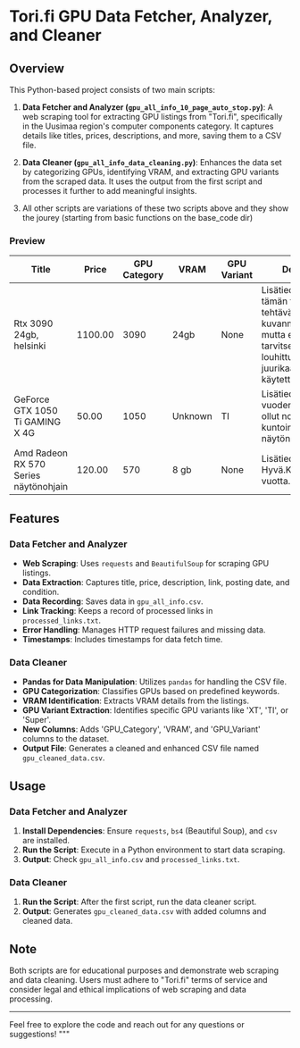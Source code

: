 # Tori.fi GPU Data Fetcher, Analyzer, and Cleaner

## Overview

This Python-based project consists of two main scripts:

1. **Data Fetcher and Analyzer (`gpu_all_info_10_page_auto_stop.py`)**: A web scraping tool for extracting GPU listings from "Tori.fi", specifically in the Uusimaa region's computer components category. It captures details like titles, prices, descriptions, and more, saving them to a CSV file.

2. **Data Cleaner (`gpu_all_info_data_cleaning.py`)**: Enhances the data set by categorizing GPUs, identifying VRAM, and extracting GPU variants from the scraped data. It uses the output from the first script and processes it further to add meaningful insights.

3. All other scripts are variations of these two scripts above and they show the jourey (starting from basic functions on the base_code dir)

### Preview

| Title                                 | Price  | GPU Category | VRAM   | GPU Variant | Description                                                                                                                                 | Link                                                                                                      | Date                | Condition   | Timestamp            |
|---------------------------------------|--------|--------------|--------|-------------|---------------------------------------------------------------------------------------------------------------------------------------------|----------------------------------------------------------------------------------------------------------|---------------------|-------------|----------------------|
| Rtx 3090 24gb, helsinki               | 1100.00| 3090         | 24gb   | None        | Lisätiedot Hankin tämän tekoälyllä tehtävään kuvanmuokkaukseen, mutta en enää tarvitse sitä. Ei ole louhittu, eikä juurikaan muuten käytetty. | [Link](https://www.tori.fi/uusimaa/Rtx_3090_24gb__helsinki_118762279.htm?ca=18&w=1)                       | 26 syyskuuta 08:43  | Erinomainen | 01:28:26 2023-10-02 |
| GeForce GTX 1050 Ti GAMING X 4G       | 50.00  | 1050         | Unknown| TI          | Lisätiedot Muutaman vuoden käytössä ollut normaali kuntoinen näytönohjain.                                                                  | [Link](https://www.tori.fi/uusimaa/GeForce_GTX_1050_Ti_GAMING_X_4G_118762119.htm?ca=18&w=1)                | 26 syyskuuta 08:38  | Erinomainen | 01:28:27 2023-10-02 |
| Amd Radeon RX 570 Series näytönohjain | 120.00 | 570          | 8 gb   | None        | Lisätiedot Kunto: Hyvä.Käyttöaika: 3 vuotta.Muisti: 8 GB.                                                                                   | [Link](https://www.tori.fi/uusimaa/Amd_Radeon_RX_570_Series_naytonohjain_118751908.htm?ca=18&w=1)           | 25 syyskuuta 19:59  | Hyvä        | 01:28:28 2023-10-02 |

   
## Features

### Data Fetcher and Analyzer

- **Web Scraping**: Uses `requests` and `BeautifulSoup` for scraping GPU listings.
- **Data Extraction**: Captures title, price, description, link, posting date, and condition.
- **Data Recording**: Saves data in `gpu_all_info.csv`.
- **Link Tracking**: Keeps a record of processed links in `processed_links.txt`.
- **Error Handling**: Manages HTTP request failures and missing data.
- **Timestamps**: Includes timestamps for data fetch time.

### Data Cleaner

- **Pandas for Data Manipulation**: Utilizes `pandas` for handling the CSV file.
- **GPU Categorization**: Classifies GPUs based on predefined keywords.
- **VRAM Identification**: Extracts VRAM details from the listings.
- **GPU Variant Extraction**: Identifies specific GPU variants like 'XT', 'TI', or 'Super'.
- **New Columns**: Adds 'GPU_Category', 'VRAM', and 'GPU_Variant' columns to the dataset.
- **Output File**: Generates a cleaned and enhanced CSV file named `gpu_cleaned_data.csv`.

## Usage

### Data Fetcher and Analyzer

1. **Install Dependencies**: Ensure `requests`, `bs4` (Beautiful Soup), and `csv` are installed.
2. **Run the Script**: Execute in a Python environment to start data scraping.
3. **Output**: Check `gpu_all_info.csv` and `processed_links.txt`.

### Data Cleaner

1. **Run the Script**: After the first script, run the data cleaner script.
2. **Output**: Generates `gpu_cleaned_data.csv` with added columns and cleaned data.

## Note

Both scripts are for educational purposes and demonstrate web scraping and data cleaning. Users must adhere to "Tori.fi" terms of service and consider legal and ethical implications of web scraping and data processing.

---

Feel free to explore the code and reach out for any questions or suggestions!
"""
